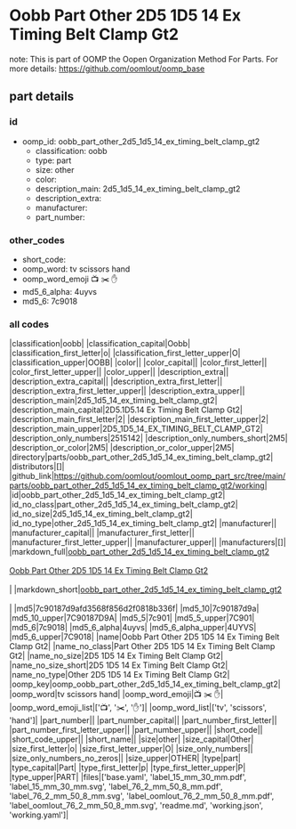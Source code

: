 # Oobb Part Other 2D5 1D5 14 Ex Timing Belt Clamp Gt2  

note: This is part of OOMP the Oopen Organization Method For Parts. For more details: https://github.com/oomlout/oomp_base

##  part details





### id
* oomp_id: oobb_part_other_2d5_1d5_14_ex_timing_belt_clamp_gt2
  * classification: oobb
  * type: part
  * size: other
  * color: 
  * description_main: 2d5_1d5_14_ex_timing_belt_clamp_gt2
  * description_extra: 
  * manufacturer: 
  * part_number: 

### other_codes
* short_code: 
* oomp_word: tv scissors hand
* oomp_word_emoji :tv: :scissors: :hand:
* md5_6_alpha: 4uyvs
* md5_6: 7c9018

### all codes 
|classification|oobb|
|classification_capital|Oobb|
|classification_first_letter|o|
|classification_first_letter_upper|O|
|classification_upper|OOBB|
|color||
|color_capital||
|color_first_letter||
|color_first_letter_upper||
|color_upper||
|description_extra||
|description_extra_capital||
|description_extra_first_letter||
|description_extra_first_letter_upper||
|description_extra_upper||
|description_main|2d5_1d5_14_ex_timing_belt_clamp_gt2|
|description_main_capital|2D5.1D5.14 Ex Timing Belt Clamp Gt2|
|description_main_first_letter|2|
|description_main_first_letter_upper|2|
|description_main_upper|2D5_1D5_14_EX_TIMING_BELT_CLAMP_GT2|
|description_only_numbers|2515142|
|description_only_numbers_short|2M5|
|description_or_color|2M5|
|description_or_color_upper|2M5|
|directory|parts/oobb_part_other_2d5_1d5_14_ex_timing_belt_clamp_gt2|
|distributors|[]|
|github_link|https://github.com/oomlout/oomlout_oomp_part_src/tree/main/parts/oobb_part_other_2d5_1d5_14_ex_timing_belt_clamp_gt2/working|
|id|oobb_part_other_2d5_1d5_14_ex_timing_belt_clamp_gt2|
|id_no_class|part_other_2d5_1d5_14_ex_timing_belt_clamp_gt2|
|id_no_size|2d5_1d5_14_ex_timing_belt_clamp_gt2|
|id_no_type|other_2d5_1d5_14_ex_timing_belt_clamp_gt2|
|manufacturer||
|manufacturer_capital||
|manufacturer_first_letter||
|manufacturer_first_letter_upper||
|manufacturer_upper||
|manufacturers|[]|
|markdown_full|[oobb_part_other_2d5_1d5_14_ex_timing_belt_clamp_gt2](https://github.com/oomlout/oomlout_oomp_part_src/tree/main/parts/oobb_part_other_2d5_1d5_14_ex_timing_belt_clamp_gt2/working)<br>[](https://github.com/oomlout/oomlout_oomp_part_src/tree/main/parts/oobb_part_other_2d5_1d5_14_ex_timing_belt_clamp_gt2/working)<br>[Oobb Part Other 2D5 1D5 14 Ex Timing Belt Clamp Gt2](https://github.com/oomlout/oomlout_oomp_part_src/tree/main/parts/oobb_part_other_2d5_1d5_14_ex_timing_belt_clamp_gt2/working)<br><br>|
|markdown_short|[oobb_part_other_2d5_1d5_14_ex_timing_belt_clamp_gt2](https://github.com/oomlout/oomlout_oomp_part_src/tree/main/parts/oobb_part_other_2d5_1d5_14_ex_timing_belt_clamp_gt2/working)<br><br>|
|md5|7c90187d9afd3568f856d2f0818b336f|
|md5_10|7c90187d9a|
|md5_10_upper|7C90187D9A|
|md5_5|7c901|
|md5_5_upper|7C901|
|md5_6|7c9018|
|md5_6_alpha|4uyvs|
|md5_6_alpha_upper|4UYVS|
|md5_6_upper|7C9018|
|name|Oobb Part Other 2D5 1D5 14 Ex Timing Belt Clamp Gt2|
|name_no_class|Part Other 2D5 1D5 14 Ex Timing Belt Clamp Gt2|
|name_no_size|2D5 1D5 14 Ex Timing Belt Clamp Gt2|
|name_no_size_short|2D5 1D5 14 Ex Timing Belt Clamp Gt2|
|name_no_type|Other 2D5 1D5 14 Ex Timing Belt Clamp Gt2|
|oomp_key|oomp_oobb_part_other_2d5_1d5_14_ex_timing_belt_clamp_gt2|
|oomp_word|tv scissors hand|
|oomp_word_emoji|:tv: :scissors: :hand:|
|oomp_word_emoji_list|[':tv:', ':scissors:', ':hand:']|
|oomp_word_list|['tv', 'scissors', 'hand']|
|part_number||
|part_number_capital||
|part_number_first_letter||
|part_number_first_letter_upper||
|part_number_upper||
|short_code||
|short_code_upper||
|short_name||
|size|other|
|size_capital|Other|
|size_first_letter|o|
|size_first_letter_upper|O|
|size_only_numbers||
|size_only_numbers_no_zeros||
|size_upper|OTHER|
|type|part|
|type_capital|Part|
|type_first_letter|p|
|type_first_letter_upper|P|
|type_upper|PART|
|files|['base.yaml', 'label_15_mm_30_mm.pdf', 'label_15_mm_30_mm.svg', 'label_76_2_mm_50_8_mm.pdf', 'label_76_2_mm_50_8_mm.svg', 'label_oomlout_76_2_mm_50_8_mm.pdf', 'label_oomlout_76_2_mm_50_8_mm.svg', 'readme.md', 'working.json', 'working.yaml']|
